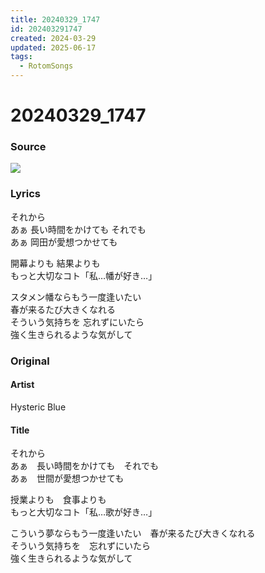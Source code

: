 ```yaml
---
title: 20240329_1747
id: 202403291747
created: 2024-03-29
updated: 2025-06-17
tags:
  - RotomSongs
---
```

# 20240329_1747

### Source

![](https://x.com/Starlystrongest/status/1773633017417769302)

### Lyrics

それから  
あぁ 長い時間をかけても それでも  
あぁ 岡田が愛想つかせても  
  
開幕よりも 結果よりも  
もっと大切なコト「私…幡が好き…」  
  
スタメン幡ならもう一度逢いたい  
春が来るたび大きくなれる  
そういう気持ちを 忘れずにいたら  
強く生きられるような気がして  

### Original

#### Artist

Hysteric Blue

#### Title

それから  
あぁ　長い時間をかけても　それでも  
あぁ　世間が愛想つかせても  
  
授業よりも　食事よりも  
もっと大切なコト「私…歌が好き…」  
  
こういう夢ならもう一度逢いたい　春が来るたび大きくなれる  
そういう気持ちを　忘れずにいたら  
強く生きられるような気がして  